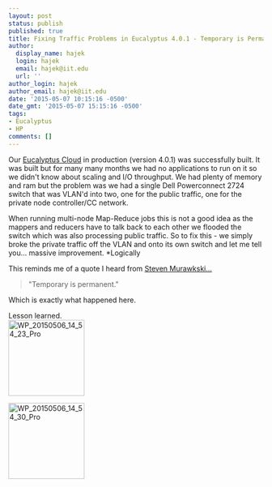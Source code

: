 ```yaml
---
layout: post
status: publish
published: true
title: Fixing Traffic Problems in Eucalyptus 4.0.1 - Temporary is Permanent
author:
  display_name: hajek
  login: hajek
  email: hajek@iit.edu
  url: ''
author_login: hajek
author_email: hajek@iit.edu
date: '2015-05-07 10:15:16 -0500'
date_gmt: '2015-05-07 15:15:16 -0500'
tags:
- Eucalyptus
- HP
comments: []
---
```

<p>Our <a href="http://eucalyptus.com" title="Eucalyptus 4.0..1">Eucalyptus Cloud</a> in production (version 4.0.1) was successfully built.  It was built but for many many months we had no applications to run on it so we didn't know about scaling and I/O throughput.  We had plenty of memory and ram but the problem was we had a single Dell Powerconnect 2724 switch that was VLAN'd into two, one for the public traffic, one for the private node controller/CC network.   </p>
<p>When running multi-node Map-Reduce jobs this is not a good idea as the mappers and reducers have to talk back to each other we flooded the switch which was also processing public traffic.  So to fix this - we simply broke the private traffic off the VLAN and onto its own switch and let me tell you...   massive improvement. *Logically</p>
<p>This reminds me of a quote I heard from <a href="http://stevenmurawski.com/">Steven Murawkski...</a> </p>
<blockquote><p>"Temporary is permanent."  </blockquote></p>
<p>Which is exactly what happened here.   </p>
<p>Lesson learned.<br />
<a href="https://forge.sat.iit.edu/assets/2015/05/WP_20150506_14_54_23_Pro.jpg"><img src="https://forge.sat.iit.edu/assets/2015/05/WP_20150506_14_54_23_Pro-150x150.jpg" alt="WP_20150506_14_54_23_Pro" width="150" height="150" class="alignnone size-thumbnail wp-image-1357" /></a></p>
<p><a href="https://forge.sat.iit.edu/assets/2015/05/WP_20150506_14_54_30_Pro.jpg"><img src="https://forge.sat.iit.edu/assets/2015/05/WP_20150506_14_54_30_Pro-150x150.jpg" alt="WP_20150506_14_54_30_Pro" width="150" height="150" class="alignnone size-thumbnail wp-image-1358" /></a></p>
